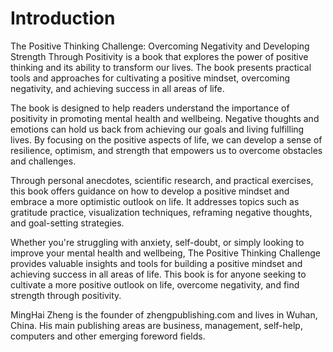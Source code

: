 # Introduction

The Positive Thinking Challenge: Overcoming Negativity and Developing Strength Through Positivity is a book that explores the power of positive thinking and its ability to transform our lives. The book presents practical tools and approaches for cultivating a positive mindset, overcoming negativity, and achieving success in all areas of life.

The book is designed to help readers understand the importance of positivity in promoting mental health and wellbeing. Negative thoughts and emotions can hold us back from achieving our goals and living fulfilling lives. By focusing on the positive aspects of life, we can develop a sense of resilience, optimism, and strength that empowers us to overcome obstacles and challenges.

Through personal anecdotes, scientific research, and practical exercises, this book offers guidance on how to develop a positive mindset and embrace a more optimistic outlook on life. It addresses topics such as gratitude practice, visualization techniques, reframing negative thoughts, and goal-setting strategies.

Whether you're struggling with anxiety, self-doubt, or simply looking to improve your mental health and wellbeing, The Positive Thinking Challenge provides valuable insights and tools for building a positive mindset and achieving success in all areas of life. This book is for anyone seeking to cultivate a more positive outlook on life, overcome negativity, and find strength through positivity.

MingHai Zheng is the founder of zhengpublishing.com and lives in Wuhan, China. His main publishing areas are business, management, self-help, computers and other emerging foreword fields.
